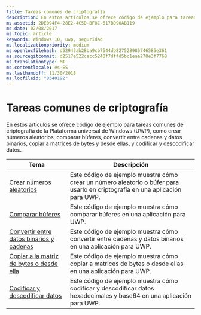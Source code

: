 ```yaml
---
title: Tareas comunes de criptografía
description: En estos artículos se ofrece código de ejemplo para tareas comunes de criptografía de la Plataforma universal de Windows (UWP), como crear números aleatorios, comparar búferes, convertir entre cadenas y datos binarios, copiar a matrices de bytes y desde ellas, y codificar y descodificar datos.
ms.assetid: 2DE094F4-28E2-4C5D-BF8C-617BD90AB119
ms.date: 02/08/2017
ms.topic: article
keywords: Windows 10, uwp, seguridad
ms.localizationpriority: medium
ms.openlocfilehash: d52943ab28ba9cb7544db827528985746585e361
ms.sourcegitcommit: d2517e522cacc5240f7dffd5bc1eaa278e3f7768
ms.translationtype: MT
ms.contentlocale: es-ES
ms.lasthandoff: 11/30/2018
ms.locfileid: "8340192"
---
```

# <a name="common-cryptography-tasks"></a>Tareas comunes de criptografía

En estos artículos se ofrece código de ejemplo para tareas comunes de criptografía de la Plataforma universal de Windows (UWP), como crear números aleatorios, comparar búferes, convertir entre cadenas y datos binarios, copiar a matrices de bytes y desde ellas, y codificar y descodificar datos.

| Tema                                                                                 | Descripción                                                                                            |
|---------------------------------------------------------------------------------------|--------------------------------------------------------------------------------------------------------|
| [Crear números aleatorios](create-random-numbers.md)                                     | Este código de ejemplo muestra cómo crear un número aleatorio o búfer para usarlo en criptografía en una aplicación para UWP. |
| [Comparar búferes](compare-buffers.md)                                                 | Este código de ejemplo muestra cómo comparar búferes en una aplicación para UWP.                                          |
| [Convertir entre datos binarios y cadenas](convert-between-strings-and-binary-data.md) | Este código de ejemplo muestra cómo convertir entre cadenas y datos binarios en una aplicación para UWP.                  |
| [Copiar a la matriz de bytes o desde ella](copy-to-and-from-byte-arrays.md)                       | Este código de ejemplo muestra cómo copiar a matrices de bytes o desde ellas en una aplicación para UWP.                             |
| [Codificar y descodificar datos](encode-and-decode-data.md)                                   | Este código de ejemplo muestra cómo codificar y descodificar datos hexadecimales y base64 en una aplicación para UWP.            |

